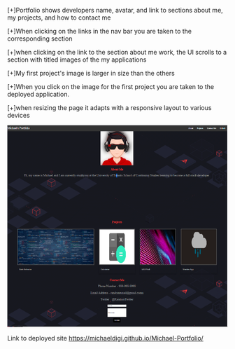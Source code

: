 [+]Portfolio shows developers name, avatar, and link to sections about me, my projects, and how to contact me

[+]When clicking on the links in the nav bar you are taken to the corresponding section 

[+]when clicking on the link to the section about me work, the UI scrolls to a section with titled images of the my applications

[+]My first project's image is larger in size than the others

[+]When you click on the image for the first project you are taken to the deployed application. 

[+]when resizing the page it adapts with a responsive layout to various devices

![Screenshot](/assets/screenshot.png)


Link to deployed site
https://michaeldigi.github.io/Michael-Portfolio/
